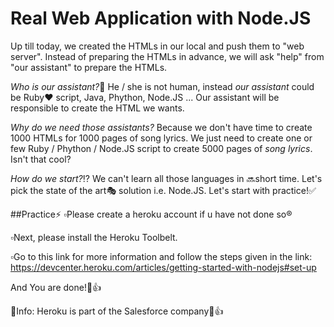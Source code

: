 # Real Web Application with Node.JS

Up till today, we created the HTMLs in our local and push them to "web server".
Instead of preparing the HTMLs in advance, we will ask "help" from "our assistant" to prepare the HTMLs.

_Who is our assistant?_:bust_in_silhouette:
He / she is not human, instead _our assistant_ could be Ruby:heart: script, Java, Phython, Node.JS ... 
Our assistant will be responsible to create the HTML we wants.

_Why do we need those assistants?_
Because we don't have time to create 1000 HTMLs for 1000 pages of song lyrics. We just need to create one or few Ruby / Phython / Node.JS script to create 5000 pages of _song lyrics_.
Isn't that cool?

_How do we start?_:interrobang:
We can't learn all those languages in :soon:short time. Let's pick the state of the art:performing_arts: solution i.e. Node.JS.
Let's start with practice!:white_check_mark:

##Practice:zap:
:white_small_square:Please create a heroku account if u have not done so:registered:

:white_small_square:Next, please install the Heroku Toolbelt.

:white_small_square:Go to this link for more information and follow the steps given in the link:  https://devcenter.heroku.com/articles/getting-started-with-nodejs#set-up

And You are done!:100::+1:

:thought_balloon:Info: Heroku is part of the Salesforce company:clap::+1:
